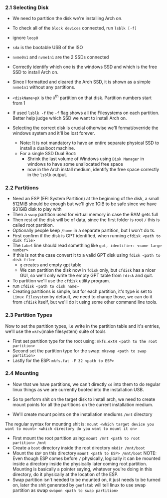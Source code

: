 ### 2.1 Selecting Disk
- We need to partition the disk we're installing Arch on.
- To check all of the `block devices` connected, run `lsblk [-f]`
- ignore `loop0`
- `sda` is the bootable USB of the ISO
- `nvme0n1` and `nvme1n1` are the 2  SSDs connected
- Correctly identify which one is the windows SSD and which is the free SSD to install Arch on.
- Since I formatted and cleared the Arch SSD, it is shown as a simple `nvme1n1` without any partitions.
- `<diskName>pX` is the `X`<sup>th</sup> partition on that disk. Partition numbers start from 1
- If used `lsblk -f` the `-f` flag shows all the Filesystems on each partition. Better help judge which SSD we want to install Arch on.
- Selecting the correct disk is crucial otherwise we'll format/override the windows system and it'll be lost forever.

	- Note: It is not mandatory to have an entire separate physical SSD to install a dualboot machine.
	- For a single SSD Dual Boot:
		- Shrink the last volume of Windows using `Disk Manager` in windows to have some unallocated free space
		- now in the Arch install medium, identify the free space correctly in the `lsblk` output.

### 2.2 Partitions
- Need an ESP (EFI System Partition) at the beginning of the disk, a small 512MiB should be enough but we'll give 1GiB to be safe since we have 931GiB disk to play with
- Then a `swap` partition used for virtual memory in case the RAM gets full
- Then rest of the disk will be of data, since the first folder is root `/` this is called root partition.
- Optionally people keep `/home` in a separate partition, but I won't do ts.
- First confirm if the disk is GPT identified, when running `cfdisk <path to disk file>`
- The `Label` line should read something like `gpt, identifier: <some large number>`
- If this is not the case convert it to a valid GPT disk using `fdisk <path to disk file>`
	- `g` creates and empty gpt table
	- We can partition the disk now in `fdisk` only, but `cfdisk` has a nicer GUI, so we'll only write the empty GPT table from `fdisk` and quit.
- To partition we'll use the `cfdisk` utility program.
- run `cfdisk <path to disk name>`
- Creating partitions is simple, but for each partition, it's type is set to `Linux Filesystem` by default, we need to change those, we can do it from `cfdisk` itself, but we'll do it using some other command line tools.

### 2.3 Partition Types
Now to set the partition types, i.e write in the partition table and it's entries, we'll use the `mkfs`(make filesystem) suite of tools
- First set partition type for the root using:
	`mkfs.ext4 <path to the root partition>`
- Second set the partition type for the swap:
	`mkswap <path to swap partition>`
 - Lastly for the ESP:
	 `mkfs.fat -F 32 <path to ESP>`

### 2.4 Mounting
- Now that we have partitions, we can't directly `cd` into them to do regular linux things as we are currently booted into the installation USB.

- So to perform shit on the target disk to install arch, we need to create mount points for all the partitions on the current installation medium.

- We'll create mount points on the installation mediums `/mnt` directory

The regular syntax for mounting shit is:
`mount <which target device you want to mount> <which directory do you want to mount it on>` 

- First mount the root partition using:
	`mount /mnt <path to root partition> /mnt`
- Create a `boot` directory inside the root directory
	`mkdir /mnt/boot`
- Mount the `ESP` on this directory
	`mount <path to ESP> /mnt/boot`
		NOTE: Even though ESP comes before `/` physically, logically it can be mounted inside a directory inside the physically later coming root partition.
		Mounting is basically a pointer saying, whatever you're doing in this directory, do it physically at the location of the ESP.
- Swap partition isn't needed to be mounted on, it just needs to be turned on, later the shit generated by `genfstab` will tell linux to use swap partition as swap
	`swapon <path to swap partition>`